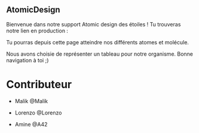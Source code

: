 
## AtomicDesign

Bienvenue dans notre support Atomic design des étoiles ! Tu trouveras notre lien en production : 



Tu pourras depuis cette page atteindre nos différents atomes et molécule. 

Nous avons choisie de représenter un tableau pour notre organisme. Bonne navigation à toi ;)


# Contributeur

- Malik @Malik

- Lorenzo @Lorenzo
 
- Amine @A42
